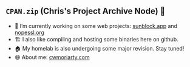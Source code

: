## `CPAN.zip` (Chris's Project Archive Node) 👋

- 🔭 I’m currently working on some web projects: [sunblock.app](https://sunblock.app) and [nopessl.org](https://nopessl.org)
- 🏗️ I also like compiling and hosting some binaries here on github.
- 🏠 My homelab is also undergoing some major revision. Stay tuned!
- 😄 About me: [cwmoriarty.com](https://cwmoriarty.com)
